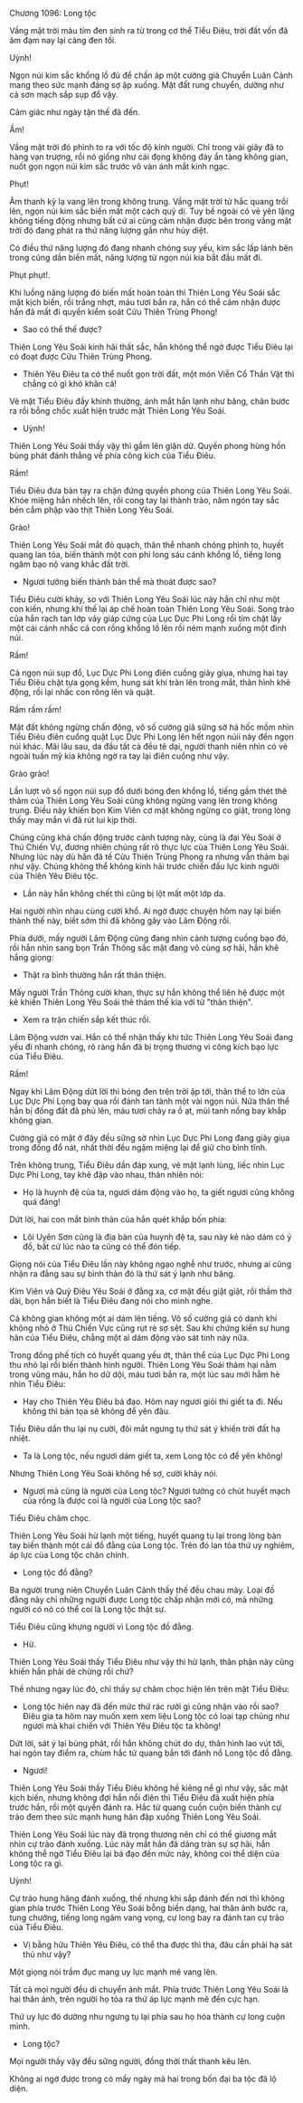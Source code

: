 




Chương 1096: Long tộc


Vầng mặt trời màu tím đen sinh ra từ trong cơ thể Tiểu Điêu, trời đất vốn đã ảm đạm nay lại càng đen tối.

Uỳnh!

Ngọn núi kim sắc khổng lồ đủ để chấn áp một cường giả Chuyển Luân Cảnh mang theo sức mạnh đáng sợ ập xuống. Mặt đất rung chuyển, dường như cả sơn mạch sắp sụp đổ vậy.

Cảm giác như ngày tận thế đã đến.

Ầm!

Vầng mặt trời đó phình to ra với tốc độ kinh người. Chỉ trong vài giây đã to hàng vạn trượng, rồi nó giống như cái đọng không đáy ẩn tàng không gian, nuốt gọn ngọn núi kim sắc trước vô vàn ánh mắt kinh ngạc.

Phụt!

Âm thanh kỳ lạ vang lên trong không trung. Vầng mặt trời tử hắc quang trồi lên, ngọn núi kim sắc biến mất một cách quỷ dị. Tuy bề ngoài có vẻ yên lặng không tiếng động nhưng bất cứ ai cũng cảm nhận được bên trong vầng mặt trời đó đang phát ra thứ năng lượng gần như hủy diệt.

Có điều thứ năng lượng đó đang nhanh chóng suy yếu, kim sắc lấp lánh bên trong cũng dần biến mất, năng lượng từ ngọn núi kia bắt đầu mất đi.

Phụt phụt!.

Khi luồng năng lượng đó biến mất hoàn toàn thì Thiên Long Yêu Soái sắc mặt kịch biến, rồi trắng nhợt, máu tươi bắn ra, hắn có thể cảm nhận được hắn đã mất đi quyền kiểm soát Cửu Thiên Trùng Phong!

- Sao có thể thế được?

Thiên Long Yêu Soái kinh hãi thất sắc, hắn không thể ngờ được Tiểu Điêu lại có đoạt được Cửu Thiên Trùng Phong.

- Thiên Yêu Điêu ta có thể nuốt gọn trời đất, một món Viễn Cổ Thần Vật thì chẳng có gì khó khăn cả!

Vẻ mặt Tiểu Điêu đầy khinh thường, ánh mắt hắn lạnh như băng, chân bước ra rồi bỗng chốc xuất hiện trước mặt Thiên Long Yêu Soái.

- Uỳnh!

Thiên Long Yêu Soái thấy vậy thì gầm lên giận dữ. Quyền phong hùng hồn bùng phát đánh thẳng về phía công kich của Tiểu Điêu.

Rầm!

Tiểu Điêu đưa bàn tay ra chặn đứng quyền phong của Thiên Long Yêu Soái. Khóe miệng hắn nhếch lên, rồi cong tay lại thành trảo, năm ngón tay sắc bén cắm phập vào thịt Thiên Long Yêu Soái.

Grào!

Thiên Long Yêu Soái mắt đỏ quạch, thân thể nhanh chóng phình to, huyết quang lan tỏa, biến thành một con phi long sáu cánh khổng lồ, tiếng long ngâm bạo nộ vang khắc đất trời.

- Ngươi tưởng biến thành bản thể mà thoát được sao?

Tiểu Điêu cười khảy, so với Thiên Long Yêu Soái lúc này hắn chỉ như một con kiến, nhưng khí thế lại áp chế hoàn toàn Thiên Long Yêu Soái. Song trảo của hắn rạch tan lớp vảy giáp cứng của Lục Dực Phi Long rồi tím chặt lấy một cái cánh nhấc cả con rồng khổng lồ lên rồi ném mạnh xuống một đỉnh núi.

Rầm!

Cả ngọn núi sụp đổ, Lục Dực Phi Long điên cuồng giãy giụa, nhưng hai tay Tiểu Điêu chặt tựa gọng kềm, hung sát khí tràn lên trong mắt, thân hình khẽ động, rồi lại nhấc con rồng lên và quật.

Rầm rầm rầm!

Mặt đất không ngừng chấn động, vô số cường giả sững sờ há hốc mồm nhìn Tiểu Điêu điên cuồng quật Lục Dực Phi Long lên hết ngọn núii này đến ngọn núi khác. Mãi lâu sau, da đầu tất cả đều tê dại, người thanh niên nhìn có vẻ ngoài tuấn mỹ kia không ngờ ra tay lại điên cuồng như vậy.

Grào grào!

Lần lượt vô số ngọn núi sụp đổ dưới bóng đen khổng lồ, tiếng gầm thét thê thảm của Thiên Long Yêu Soái cũng không ngừng vang lên trong không trung. Điều này khiến bọn Kim Viên cơ mặt không ngừng co giật, trong lòng thấy may mắn vì đã rút lui kịp thời.

Chúng cũng khá chấn động trước cảnh tượng này, cùng là đại Yêu Soái ở Thú Chiến Vự, đương nhiên chúng rất rõ thực lực của Thiên Long Yêu Soái. Nhưng lúc này dù hắn đã tế Cửu Thiên Trùng Phong ra nhưng vẫn thảm bại như vậy. Chúng không thể không kinh hãi trước chiến đấu lực kinh người của Thiên Yêu Điêu tộc.

- Lần này hắn không chết thì cũng bị lột mất một lớp da.

Hai người nhìn nhau cùng cười khổ. Ai ngờ được chuyện hôm nay lại biến thành thế này, biết sớm thì đã không gây vào Lâm Động rồi.

Phía dưới, mấy người Lâm Động cũng đang nhìn cảnh tượng cuồng bạo đó, rồi hắn nhìn sang bọn Trần Thông sắc mặt đang vô cùng sợ hãi, hắn khẽ hắng giọng:

- Thật ra bình thường hắn rất thân thiện.

Mấy người Trần Thông cười khan, thực sự hắn không thể liên hệ được một kẻ khiến Thiên Long Yêu Soái thê thảm thế kia với từ "thân thiện".

- Xem ra trận chiến sắp kết thúc rồi.

Lâm Động vươn vai. Hắn có thể nhận thấy khi tức Thiên Long Yêu Soái đang yếu đi nhanh chóng, rõ ràng hắn đã bị trọng thương vì công kích bạo lực của Tiểu Điêu.

Rầm!

Ngay khi Lâm Động dứt lời thì bóng đen trên trời ập tới, thân thể to lớn của Lục Dực Phi Long bay qua rồi đánh tan tành một vài ngọn núi. Nửa thân thể hắn bị đống đất đã phủ lên, máu tươi chảy ra ồ ạt, mùi tanh nồng bay khắp không gian.

Cường giả có mặt ở đây đều sững sờ nhìn Lục Dực Phi Long đang giãy giụa trong đống đổ nát, nhất thời đều ngậm miệng lại để giữ cho bình tĩnh.

Trên không trung, Tiểu Điêu dần đáp xung, vẻ mặt lạnh lùng, liếc nhìn Lục Dực Phi Long, tay khẽ đập vào nhau, thản nhiên nói:

- Họ là huynh đệ của ta, ngươi dám động vào họ, ta giết ngươi cũng không quá đáng!

Dứt lời, hai con mắt bình thản của hắn quét khắp bốn phía:

- Lôi Uyên Sơn cũng là địa bàn của huynh đệ ta, sau này kẻ nào dám có ý đồ, bất cứ lúc nào ta cũng có thể đón tiếp.

Giọng nói của Tiểu Điêu lần này không ngạo nghễ như trước, nhưng ai cũng nhận ra đằng sau sự bình thản đó là thứ sát ý lạnh như băng.

Kim Viên và Quỷ Điêu Yêu Soái ở đằng xa, cơ mặt đều giật giật, rồi thầm thở dài, bọn hắn biết là Tiểu Điêu đang nói cho mình nghe.

Cả không gian không một ai dám lên tiếng. Vô số cường giả có danh khí không nhỏ ở Thú Chiến Vực cũng rụt rè sợ sệt. Sau khi chứng kiến sự hung hãn của Tiểu Điêu, chẳng một ai dám động vào sát tinh này nữa.

Trong đống phế tích có huyết quang yếu ớt, thân thể của Lục Dực Phi Long thu nhỏ lại rồi biến thành hình người. Thiên Long Yêu Soái thảm hại nằm trong vũng máu, hắn ho dữ dội, máu tươi bắn ra, một lúc sau mới hằm hè nhìn Tiểu Điêu:

- Hay cho Thiên Yêu Điêu bá đạo. Hôm nay ngươi giỏi thi giết ta đi. Nếu không thì bản tọa sẽ không để yên đâu.

Tiểu Điêu dần thu lại nụ cười, đôi mắt ngưng tụ thứ sát ý khiến trời đất hạ nhiệt.

- Ta là Long tộc, nếu ngươi dám giết ta, xem Long tộc có để yên không!

Nhưng Thiên Long Yêu Soái không hề sợ, cười khảy nói.

- Ngươi mà cũng là người của Long tộc? Ngươi tưởng có chút huyết mạch của rồng là được coi là người của Long tộc sao?

Tiểu Điêu châm chọc.

Thiên Long Yêu Soái hừ lạnh một tiếng, huyết quang tụ lại trong lòng bàn tay biến thành một cái đồ đằng của Long tộc. Trên đó lan tỏa thứ uy nghiêm, áp lực của Long tộc chân chính.

- Long tộc đồ đằng?

Ba người trung niên Chuyển Luân Cảnh thấy thế đều chau mày. Loại đồ đằng này chỉ những người được Long tộc chấp nhận mới có, mà những người có nó có thể coi là Long tộc thật sự.

Tiểu Điêu cũng khựng người vì Long tộc đồ đằng.

- Hừ.

Thiên Long Yêu Soái thấy Tiểu Điêu như vậy thì hừ lạnh, thân phận này cũng khiến hắn phải dè chừng rồi chứ?

Thế nhưng ngay lúc đó, chỉ thấy sự châm chọc hiện lên trên mặt Tiểu Điêu:

- Long tộc hiên nay đã đến mức thứ rác rưởi gì cũng nhận vào rồi sao? Điêu gia ta hôm nay muốn xem xem liệu Long tộc có loại tạp chủng như ngươi mà khai chiến với Thiên Yêu Điêu tộc ta không!

Dứt lời, sát ý lại bùng phát, rồi hắn không chút do dự, thân hình lao vút tới, hai ngón tay điểm ra, chùm hắc tử quang bắn tới đánh nổ Long tộc đồ đằng.

- Ngươi!

Thiên Long Yêu Soái thấy Tiểu Điêu không hề kiêng nể gì như vậy, sắc mặt kịch biến, nhưng không đợi hắn nổi điên thì Tiểu Điêu đã xuất hiện phía trước hắn, rồi một quyền đánh ra. Hắc tử quang cuồn cuộn biến thành cự trảo đem theo sức mạnh hung hãn đập xuống Thiên Long Yêu Soái.

Thiên Long Yêu Soái lúc này đã trọng thương nên chỉ có thể giương mắt nhìn cự trảo đánh xuống. Lúc này mắt hắn đã dâng tràn sự sợ hãi, hắn không thể ngờ Tiểu Điêu lại bá đạo đến mức này, không coi thể diện của Long tộc ra gì.

Uỳnh!

Cự trảo hung hăng đánh xuống, thế nhưng khi sắp đánh đến nơi thì không gian phía trước Thiên Long Yêu Soái bỗng biến dạng, hai thân ảnh bước ra, tung chưởng, tiếng long ngâm vang vọng, cự long bay ra đánh tan cự trảo của Tiểu Điêu.

- Vị bằng hữu Thiên Yêu Điêu, có thể tha được thì tha, đâu cần phải hạ sát thủ như vậy?

Một giọng nói trầm đục mang uy lực mạnh mẽ vang lên.

Tất cả mọi người đều di chuyển ánh mắt. Phía trước Thiên Long Yêu Soái là hai thân ảnh, trên người họ tỏa ra thứ áp lực mạnh mẽ đến cực hạn.

Thứ uy lực đó dường nhu ngưng tụ lại phía sau họ hóa thành cự long cuộn mình.

- Long tộc?

Mọi người thấy vậy đều sững người, đồng thời thất thanh kêu lên.

Không ai ngờ được trong có mấy ngày mà hai trong bốn đại ba tộc đã lộ diện.




